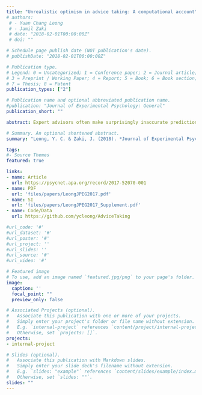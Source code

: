 ```yaml
---
title: "Unrealistic optimism in advice taking: A computational account"
# authors: 
 # - Yuan Chang Leong
 # - Jamil Zaki 
 # date: "2018-02-01T00:00:00Z"
 # doi: ""

# Schedule page publish date (NOT publication's date).
# publishDate: "2018-02-01T00:00:00Z"

# Publication type.
# Legend: 0 = Uncategorized; 1 = Conference paper; 2 = Journal article;
# 3 = Preprint / Working Paper; 4 = Report; 5 = Book; 6 = Book section;
# 7 = Thesis; 8 = Patent
publication_types: ["2"]

# Publication name and optional abbreviated publication name.
#publication: "Journal of Experimental Psychology: General"
publication_short: ""

abstract: Expert advisors often make surprisingly inaccurate predictions about the future, yet people heed their suggestions nonetheless. Here we provide a novel, computational account of this unrealistic optimism in advice taking. Across 3 studies, participants observed as advisors predicted the performance of a stock. Advisors varied in their accuracy, performing reliably above, at, or below chance. Despite repeated feedback, participants exhibited inflated perceptions of advisors' accuracy, and reliably "bet" on advisors' predictions more than their performance warranted. Participants' decisions tightly tracked a computational model that makes 2 assumptions - (a) people hold optimistic initial expectations about advisors, and (b) people preferentially incorporate information that adheres to their expectations when learning about advisors. Consistent with model predictions, explicitly manipulating participants' initial expectations altered their optimism bias and subsequent advice-taking. With well-calibrated initial expectations, participants no longer exhibited an optimism bias. We then explored crowdsourced ratings as a strategy to curb unrealistic optimism in advisors. Star ratings for each advisor were collected from an initial group of participants, which were then shown to a second group of participants. Instead of calibrating expectations, these ratings propagated and exaggerated the unrealistic optimism. Our results provide a computational account of the cognitive processes underlying inflated perceptions of expertise, and explore the boundary conditions under which they occur. We discuss the adaptive value of this optimism bias, and how our account can be extended to explain unrealistic optimism in other domains.

# Summary. An optional shortened abstract.
summary: "Leong, Y. C. & Zaki, J. (2018). *Journal of Experimental Psychology: General*"

tags:
#- Source Themes
featured: true

links:
- name: Article 
  url: https://psycnet.apa.org/record/2017-52070-001
- name: PDF
  url: 'files/papers/LeongJPEG2017.pdf'
- name: SI
  url: 'files/papers/LeongJPEG2017_Supplement.pdf'
- name: Code/Data
  url: https://github.com/ycleong/AdviceTaking

#url_code: '#'
#url_dataset: '#'
#url_poster: '#'
#url_project: ''
#url_slides: ''
#url_source: '#'
#url_video: '#'

# Featured image
# To use, add an image named `featured.jpg/png` to your page's folder. 
image:
  caption: ''
  focal_point: ""
  preview_only: false

# Associated Projects (optional).
#   Associate this publication with one or more of your projects.
#   Simply enter your project's folder or file name without extension.
#   E.g. `internal-project` references `content/project/internal-project/index.md`.
#   Otherwise, set `projects: []`.
projects:
- internal-project

# Slides (optional).
#   Associate this publication with Markdown slides.
#   Simply enter your slide deck's filename without extension.
#   E.g. `slides: "example"` references `content/slides/example/index.md`.
#   Otherwise, set `slides: ""`.
slides: ""
---
```


